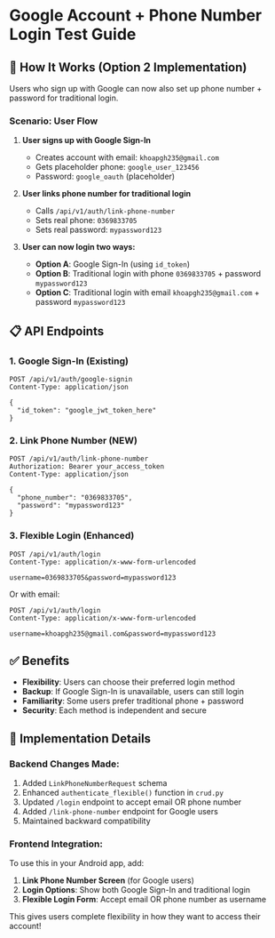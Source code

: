 # Google Account + Phone Number Login Test Guide

## 🎯 How It Works (Option 2 Implementation)

Users who sign up with Google can now also set up phone number + password for traditional login.

### Scenario: User Flow

1. **User signs up with Google Sign-In**
   - Creates account with email: `khoapgh235@gmail.com`
   - Gets placeholder phone: `google_user_123456`
   - Password: `google_oauth` (placeholder)

2. **User links phone number for traditional login**
   - Calls `/api/v1/auth/link-phone-number`
   - Sets real phone: `0369833705`
   - Sets real password: `mypassword123`

3. **User can now login two ways:**
   - **Option A**: Google Sign-In (using `id_token`)
   - **Option B**: Traditional login with phone `0369833705` + password `mypassword123`
   - **Option C**: Traditional login with email `khoapgh235@gmail.com` + password `mypassword123`

## 📋 API Endpoints

### 1. Google Sign-In (Existing)
```http
POST /api/v1/auth/google-signin
Content-Type: application/json

{
  "id_token": "google_jwt_token_here"
}
```

### 2. Link Phone Number (NEW)
```http
POST /api/v1/auth/link-phone-number
Authorization: Bearer your_access_token
Content-Type: application/json

{
  "phone_number": "0369833705",
  "password": "mypassword123"
}
```

### 3. Flexible Login (Enhanced)
```http
POST /api/v1/auth/login
Content-Type: application/x-www-form-urlencoded

username=0369833705&password=mypassword123
```

Or with email:
```http
POST /api/v1/auth/login
Content-Type: application/x-www-form-urlencoded

username=khoapgh235@gmail.com&password=mypassword123
```

## ✅ Benefits

- **Flexibility**: Users can choose their preferred login method
- **Backup**: If Google Sign-In is unavailable, users can still login
- **Familiarity**: Some users prefer traditional phone + password
- **Security**: Each method is independent and secure

## 🔧 Implementation Details

### Backend Changes Made:
1. Added `LinkPhoneNumberRequest` schema
2. Enhanced `authenticate_flexible()` function in `crud.py`
3. Updated `/login` endpoint to accept email OR phone number
4. Added `/link-phone-number` endpoint for Google users
5. Maintained backward compatibility

### Frontend Integration:
To use this in your Android app, add:

1. **Link Phone Number Screen** (for Google users)
2. **Login Options**: Show both Google Sign-In and traditional login
3. **Flexible Login Form**: Accept email OR phone number as username

This gives users complete flexibility in how they want to access their account!
